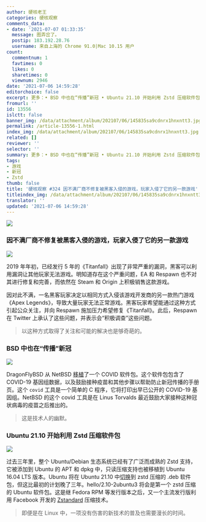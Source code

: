 ```yaml
---
author: 硬核老王
categories: 硬核观察
comments_data:
- date: '2021-07-07 01:33:35'
  message: 图弄岔了。
  postip: 183.192.28.76
  username: 来自上海的 Chrome 91.0|Mac 10.15 用户
count:
  commentnum: 1
  favtimes: 0
  likes: 0
  sharetimes: 0
  viewnum: 2946
date: '2021-07-06 14:59:28'
editorchoice: false
excerpt: 更多：• BSD 中也在“传播”新冠 • Ubuntu 21.10 开始利用 Zstd 压缩软件包
fromurl: ''
id: 13556
islctt: false
banner_img: /data/attachment/album/202107/06/145835sa9cdnrx1hnxntt3.jpg
permalink: /article-13556-1.html
index_img: /data/attachment/album/202107/06/145835sa9cdnrx1hnxntt3.jpg
related: []
reviewer: ''
selector: ''
summary: 更多：• BSD 中也在“传播”新冠 • Ubuntu 21.10 开始利用 Zstd 压缩软件包
tags:
- 游戏
- 新冠
- Zstd
thumb: false
title: '硬核观察 #324 因不满厂商不修复被黑客入侵的游戏，玩家入侵了它的另一款游戏'
titleindex_img: /data/attachment/album/202107/06/145835sa9cdnrx1hnxntt3.jpg
translator: ''
updated: '2021-07-06 14:59:28'
---
```


![](/data/attachment/album/202107/06/145835sa9cdnrx1hnxntt3.jpg)


### 因不满厂商不修复被黑客入侵的游戏，玩家入侵了它的另一款游戏


![](/data/attachment/album/202107/06/145843ifr8vu0xzhgzmguv.jpg)


2019 年年初，已经发行 5 年的《Titanfall》出现了非常严重的漏洞，黑客可以利用漏洞让其他玩家无法游戏。明知道存在这个严重问题，EA 和 Respawn 也不对其进行修复和完善，而依然在 Steam 和 Origin 上积极销售这款游戏。


因对此不满，一名黑客玩家决定以相同方式入侵该游戏开发商的另一款热门游戏《Apex Legends》，导致大量玩家无法正常游戏。黑客玩家希望能通过这种方式引起公众关注，并向 Respawn 施加压力希望修复《Titanfall》。此后，Respawn 在 Twitter 上承认了这些问题，并表示会“积极调查”这些问题。



> 
> 以这种方式取得了关注和可能的解决也是够奇葩的。
> 
> 
> 


### BSD 中也在“传播”新冠


![](/data/attachment/album/202107/06/145901x979ycyy64cbcz6y.jpg)


DragonFlyBSD 从 NetBSD [移植](https://www.phoronix.com/scan.php?page=news_item&px=DragonFlyBSD-COVID)了一个 COVID 软件包。这个软件包包含了 COVID-19 基因组数据，以及鼓励接种疫苗和其他步骤以帮助防止新冠传播的手册页。这个 `covid` 工具是一个简单的 C 程序，它将打印出早已公开的 COVID-19 基因组。NetBSD 的这个 covid 工具是在 Linus Torvalds 最近鼓励大家接种这种冠状病毒的疫苗之后推出的。



> 
> 这是技术人的幽默。
> 
> 
> 


### Ubuntu 21.10 开始利用 Zstd 压缩软件包


![](/data/attachment/album/202107/06/145914g4i57h455ee54py0.jpg)


过去三年里，整个 Ubuntu/Debian 生态系统已经有了广泛而成熟的 Zstd 支持，它被添加到 Ubuntu 的 APT 和 dpkg 中，只读压缩支持也被移植到 Ubuntu 16.04 LTS 版本。Ubuntu 将在 Ubuntu 21.10 中[切换](https://balintreczey.hu/blog/hello-zstd-compressed-debs-in-ubuntu/)到 zstd 压缩的 .deb 软件包，但这比最初的计划晚了三年。hello/2.10-2ubuntu3 将会是第一个 zstd 压缩的 Ubuntu 软件包。这是继 Fedora RPM 等发行版本之后，又一个主流发行版利用 Facebook 开发的 [Zstandard](https://engineering.fb.com/2018/12/19/core-data/zstandard/) 压缩技术。



> 
> 即便是在 Linux 中，一项没有伤害的新技术的普及也需要漫长的时间。
> 
> 
>